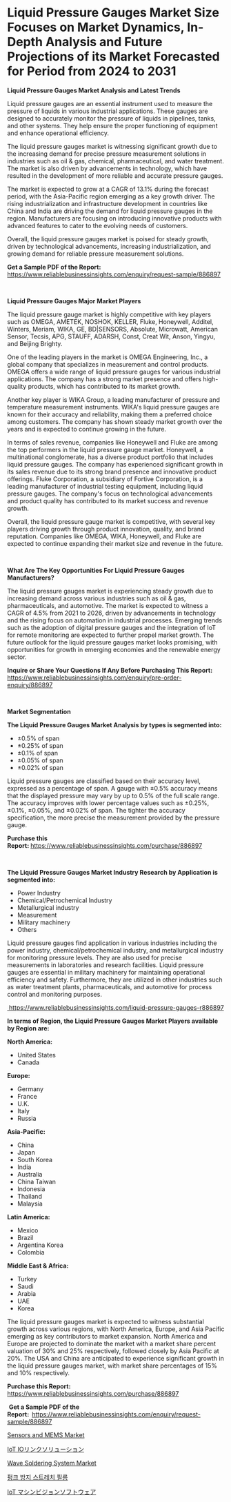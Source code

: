 <p><h1>Liquid Pressure Gauges Market Size Focuses on Market Dynamics, In-Depth Analysis and Future Projections of its Market Forecasted for Period from 2024 to 2031</h1></p><p><strong>Liquid Pressure Gauges Market Analysis and Latest Trends</strong></p>
<p><p>Liquid pressure gauges are an essential instrument used to measure the pressure of liquids in various industrial applications. These gauges are designed to accurately monitor the pressure of liquids in pipelines, tanks, and other systems. They help ensure the proper functioning of equipment and enhance operational efficiency.</p><p>The liquid pressure gauges market is witnessing significant growth due to the increasing demand for precise pressure measurement solutions in industries such as oil & gas, chemical, pharmaceutical, and water treatment. The market is also driven by advancements in technology, which have resulted in the development of more reliable and accurate pressure gauges.</p><p>The market is expected to grow at a CAGR of 13.1% during the forecast period, with the Asia-Pacific region emerging as a key growth driver. The rising industrialization and infrastructure development in countries like China and India are driving the demand for liquid pressure gauges in the region. Manufacturers are focusing on introducing innovative products with advanced features to cater to the evolving needs of customers.</p><p>Overall, the liquid pressure gauges market is poised for steady growth, driven by technological advancements, increasing industrialization, and growing demand for reliable pressure measurement solutions.</p></p>
<p><strong>Get a Sample PDF of the Report:&nbsp;</strong> <a href="https://www.reliablebusinessinsights.com/enquiry/request-sample/886897">https://www.reliablebusinessinsights.com/enquiry/request-sample/886897</a></p>
<p>&nbsp;</p>
<p><strong>Liquid Pressure Gauges Major Market Players</strong></p>
<p><p>The liquid pressure gauge market is highly competitive with key players such as OMEGA, AMETEK, NOSHOK, KELLER, Fluke, Honeywell, Additel, Winters, Meriam, WIKA, GE, BD|SENSORS, Absolute, Microwatt, American Sensor, Tecsis, APG, STAUFF, ADARSH, Const, Creat Wit, Anson, Yingyu, and Beijing Brighty.</p><p>One of the leading players in the market is OMEGA Engineering, Inc., a global company that specializes in measurement and control products. OMEGA offers a wide range of liquid pressure gauges for various industrial applications. The company has a strong market presence and offers high-quality products, which has contributed to its market growth.</p><p>Another key player is WIKA Group, a leading manufacturer of pressure and temperature measurement instruments. WIKA's liquid pressure gauges are known for their accuracy and reliability, making them a preferred choice among customers. The company has shown steady market growth over the years and is expected to continue growing in the future.</p><p>In terms of sales revenue, companies like Honeywell and Fluke are among the top performers in the liquid pressure gauge market. Honeywell, a multinational conglomerate, has a diverse product portfolio that includes liquid pressure gauges. The company has experienced significant growth in its sales revenue due to its strong brand presence and innovative product offerings. Fluke Corporation, a subsidiary of Fortive Corporation, is a leading manufacturer of industrial testing equipment, including liquid pressure gauges. The company's focus on technological advancements and product quality has contributed to its market success and revenue growth.</p><p>Overall, the liquid pressure gauge market is competitive, with several key players driving growth through product innovation, quality, and brand reputation. Companies like OMEGA, WIKA, Honeywell, and Fluke are expected to continue expanding their market size and revenue in the future.</p></p>
<p>&nbsp;</p>
<p><strong>What Are The Key Opportunities For Liquid Pressure Gauges Manufacturers?</strong></p>
<p><p>The liquid pressure gauges market is experiencing steady growth due to increasing demand across various industries such as oil & gas, pharmaceuticals, and automotive. The market is expected to witness a CAGR of 4.5% from 2021 to 2026, driven by advancements in technology and the rising focus on automation in industrial processes. Emerging trends such as the adoption of digital pressure gauges and the integration of IoT for remote monitoring are expected to further propel market growth. The future outlook for the liquid pressure gauges market looks promising, with opportunities for growth in emerging economies and the renewable energy sector.</p></p>
<p><strong>Inquire or Share Your Questions If Any Before Purchasing This Report:</strong> <a href="https://www.reliablebusinessinsights.com/enquiry/pre-order-enquiry/886897">https://www.reliablebusinessinsights.com/enquiry/pre-order-enquiry/886897</a></p>
<p>&nbsp;</p>
<p><strong>Market Segmentation</strong></p>
<p><strong>The Liquid Pressure Gauges Market Analysis by types is segmented into:</strong></p>
<p><ul><li>±0.5% of span</li><li>±0.25% of span</li><li>±0.1% of span</li><li>±0.05% of span</li><li>±0.02% of span</li></ul></p>
<p><p>Liquid pressure gauges are classified based on their accuracy level, expressed as a percentage of span. A gauge with ±0.5% accuracy means that the displayed pressure may vary by up to 0.5% of the full scale range. The accuracy improves with lower percentage values such as ±0.25%, ±0.1%, ±0.05%, and ±0.02% of span. The tighter the accuracy specification, the more precise the measurement provided by the pressure gauge.</p></p>
<p><strong>Purchase this Report:&nbsp;</strong><a href="https://www.reliablebusinessinsights.com/purchase/886897">https://www.reliablebusinessinsights.com/purchase/886897</a></p>
<p>&nbsp;</p>
<p><strong>The Liquid Pressure Gauges Market Industry Research by Application is segmented into:</strong></p>
<p><ul><li>Power Industry</li><li>Chemical/Petrochemical Industry</li><li>Metallurgical industry</li><li>Measurement</li><li>Military machinery</li><li>Others</li></ul></p>
<p><p>Liquid pressure gauges find application in various industries including the power industry, chemical/petrochemical industry, and metallurgical industry for monitoring pressure levels. They are also used for precise measurements in laboratories and research facilities. Liquid pressure gauges are essential in military machinery for maintaining operational efficiency and safety. Furthermore, they are utilized in other industries such as water treatment plants, pharmaceuticals, and automotive for process control and monitoring purposes.</p></p>
<p><a href="https://www.reliablebusinessinsights.com/liquid-pressure-gauges-r886897">&nbsp;https://www.reliablebusinessinsights.com/liquid-pressure-gauges-r886897</a></p>
<p><strong>In terms of Region, the Liquid Pressure Gauges Market Players available by Region are:</strong></p>
<p>
    <p> <strong> North America: </strong>
        <ul>
            <li>United States</li>
            <li>Canada</li>
        </ul>
        </p> 
    <p> <strong> Europe: </strong>
        <ul>
            <li>Germany</li>
            <li>France</li>
            <li>U.K.</li>
            <li>Italy</li>
            <li>Russia</li>
        </ul>
        </p> 
    <p> <strong> Asia-Pacific: </strong>
        <ul>
            <li>China</li>
            <li>Japan</li>
            <li>South Korea</li>
            <li>India</li>
            <li>Australia</li>
            <li>China Taiwan</li>
            <li>Indonesia</li>
            <li>Thailand</li>
            <li>Malaysia</li>
        </ul>
        </p> 
    <p> <strong> Latin America: </strong>
        <ul>
            <li>Mexico</li>
            <li>Brazil</li>
            <li>Argentina Korea</li>
            <li>Colombia</li>
        </ul>
        </p> 
    <p> <strong> Middle East & Africa: </strong>
        <ul>
            <li>Turkey</li>
            <li>Saudi</li>
            <li>Arabia</li>
            <li>UAE</li>
            <li>Korea</li>
        </ul>
    </p>
    </p>
<p><p>The liquid pressure gauges market is expected to witness substantial growth across various regions, with North America, Europe, and Asia Pacific emerging as key contributors to market expansion. North America and Europe are projected to dominate the market with a market share percent valuation of 30% and 25% respectively, followed closely by Asia Pacific at 20%. The USA and China are anticipated to experience significant growth in the liquid pressure gauges market, with market share percentages of 15% and 10% respectively.</p></p>
<p><strong>Purchase this Report: </strong><a href="https://www.reliablebusinessinsights.com/purchase/886897">https://www.reliablebusinessinsights.com/purchase/886897</a></p>
<p>&nbsp;<strong>Get a Sample PDF of the Report:&nbsp;&nbsp;</strong><a href="https://www.reliablebusinessinsights.com/enquiry/request-sample/886897">https://www.reliablebusinessinsights.com/enquiry/request-sample/886897</a></p>
<p><strong></strong></p>
<p><p><a href="https://www.linkedin.com/pulse/sensors-mems-industry-analysis-report-its-market-size-l8jaf">Sensors and MEMS Market</a></p><p><a href="https://github.com/Andrewones2023/Market-Research-Report-List-1/blob/main/9971767154252.md">IoT IOリンクソリューション</a></p><p><a href="https://issuu.com/reportprime-2/docs/wave-soldering-system-market-size-2030.pptx">Wave Soldering System Market</a></p><p><a href="https://github.com/RonSpencer61/Market-Research-Report-List-1/blob/main/9441386164866.md">펑크 방지 스트레치 필름</a></p><p><a href="https://github.com/ChloeConn27/Market-Research-Report-List-1/blob/main/6266955154253.md">IoT マシンビジョンソフトウェア</a></p></p>